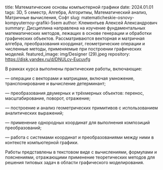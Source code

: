 title: Математические основы компьютерной графики
date: 2024.01.01
tags: 3D, 5 семестр, Алгебра, Алгоритмы, Математический анализ, Матричные вычисления, Софт
slug: matematicheskie-osnovy-kompyuternoy-grafiki-5sem
author: Клементьев Алексей Александрович
summary: Дисциплина направлена на изучение фундаментальных математических методов, лежащих в основе генерации и обработки графических объектов. Рассматриваются векторная и матричная алгебра, преобразования координат, геометрические операции и численные методы, применяемые при построении графических моделей.
featured_image: img/Designer (29).jpeg
repository: https://disk.yandex.ru/d/DNULcv-Eucuvfg

В рамках курса выполнены практические работы, включающие:
— операции с векторами и матрицами, включая умножение, транспонирование и вычисление детерминант;
— преобразования двумерных и трёхмерных объектов: перенос, масштабирование, поворот, отражение;
— построение и анализ геометрических примитивов с использованием аналитических выражений;
— применение однородных координат для выполнения композиций преобразований;
— работа с системами координат и преобразованиями между ними в контексте компьютерной графики.
Работы представлены в текстовом виде с вычислениями, формулами и пояснениями, отражающими применение теоретических методов для решения типовых задач в области графического моделирования.


